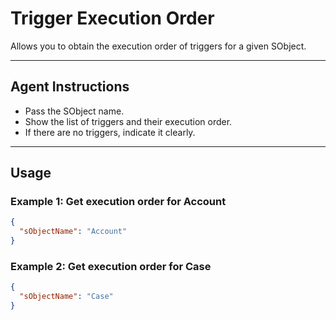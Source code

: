 # Trigger Execution Order

Allows you to obtain the execution order of triggers for a given SObject.

---
## Agent Instructions
- Pass the SObject name.
- Show the list of triggers and their execution order.
- If there are no triggers, indicate it clearly.

---
## Usage

### Example 1: Get execution order for Account
```json
{
  "sObjectName": "Account"
}
```

### Example 2: Get execution order for Case
```json
{
  "sObjectName": "Case"
}
```